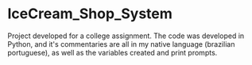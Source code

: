 # IceCream_Shop_System
Project developed for a college assignment. 
The code was developed in Python, and it's commentaries are all in my native language (brazilian portuguese), as well as the variables created and print prompts.
